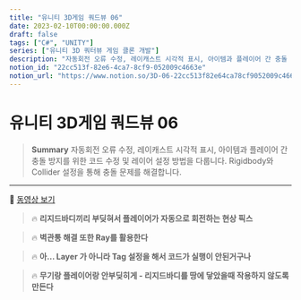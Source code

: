 ```yaml
---
title: "유니티 3D게임 쿼드뷰 06"
date: 2023-02-10T00:00:00.000Z
draft: false
tags: ["C#", "UNITY"]
series: ["유니티 3D 쿼터뷰 게임 클론 개발"]
description: "자동회전 오류 수정, 레이캐스트 시각적 표시, 아이템과 플레이어 간 충돌 방지를 위한 코드 수정 및 레이어 설정 방법을 다룹니다. Rigidbody와 Collider 설정을 통해 충돌 문제를 해결합니다."
notion_id: "22cc513f-82e6-4ca7-8cf9-052009c4663e"
notion_url: "https://www.notion.so/3D-06-22cc513f82e64ca78cf9052009c4663e"
---
```


# 유니티 3D게임 쿼드뷰 06

> **Summary**
> 자동회전 오류 수정, 레이캐스트 시각적 표시, 아이템과 플레이어 간 충돌 방지를 위한 코드 수정 및 레이어 설정 방법을 다룹니다. Rigidbody와 Collider 설정을 통해 충돌 문제를 해결합니다.

---

🎥 [동영상 보기](https://www.youtube.com/watch?v=dynN70kyD9A&list=PLO-mt5Iu5TeYkrBzWKuTCl6IUm_bA6BKy&index=8)

> 🔥 **리지드바디끼리 부딪혀서 플레이어가 자동으로 회전하는 현상 픽스**

> 🔥 **벽관통 해결 또한 Ray를 활용한다**

> 🔥 **아… Layer 가 아니라 Tag 설정을 해서 코드가 실행이 안된거구나**

> 🔥 **무기랑 플레이어랑 안부딪히게 - 리지드바디를 땅에 닿았을때 작용하지 않도록 만든다**

